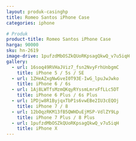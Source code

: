 ```yaml
---
layout: produk-casinghp
title: Romeo Santos iPhone Case
categories: iphone

# Produk
product-title: Romeo Santos iPhone Case
harga: 90000
sku: hn-2619
image-drive: 1pufzdMbOSZkQUoRKpsagQkwQ_v7u5iqH
gallery:
  - url: 16soq49RVHaJViz7_fsn2NvyFrhUnbgmC
    title: iPhone 5 / 5s / SE
  - url: 1ZHeAZxgNwGveI0T93E-IwG_lpuJwJwko
    title: iPhone 6 / 6s
  - url: 1Aj8LWTfsMzmQKqyRYssmLmrxFfLLc5DT
    title: iPhone 6 Plus / 6s Plus
  - url: 1PDjw8R1ByjqxTbP1s6vwEBe2IU3cEQOj
    title: iPhone 7 / 8
  - url: 12bOqzRKM13fB5QWHDuEjMSP-VdlZY9Lp
    title: iPhone 7 Plus / 8 Plus
  - url: 1pufzdMbOSZkQUoRKpsagQkwQ_v7u5iqH
    title: iPhone X
---
```

